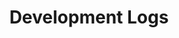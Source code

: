 ---
layout: page
title: Development Logs
description: Blog posts, articles, events and learning materials he finds useful for developing stuffs. 
---
